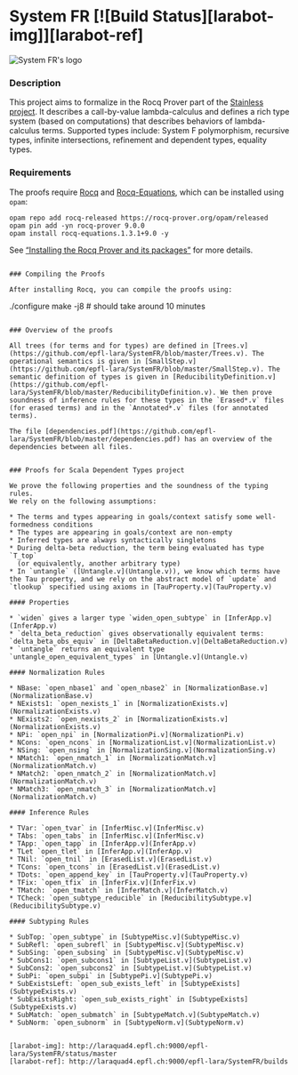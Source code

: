 # System FR [![Build Status][larabot-img]][larabot-ref]

![System FR's logo](logo/small.png?raw=true)

### Description

This project aims to formalize in the Rocq Prover part of the [Stainless project](https://github.com/epfl-lara/stainless). It describes a call-by-value lambda-calculus and defines a rich type system (based on computations) that describes behaviors of lambda-calculus terms. Supported types include: System F polymorphism, recursive types, infinite intersections, refinement and dependent types, equality types.

### Requirements

The proofs require [Rocq](https://rocq-prover.org) and [Rocq-Equations](https://github.com/mattam82/Coq-Equations), which can be installed using `opam`:

```
opam repo add rocq-released https://rocq-prover.org/opam/released
opam pin add -yn rocq-prover 9.0.0
opam install rocq-equations.1.3.1+9.0 -y
```

See [“Installing the Rocq Prover and its packages”](https://rocq-prover.org/docs/using-opam) for more details.

```

### Compiling the Proofs

After installing Rocq, you can compile the proofs using:

```
./configure
make -j8     # should take around 10 minutes
```

### Overview of the proofs

All trees (for terms and for types) are defined in [Trees.v](https://github.com/epfl-lara/SystemFR/blob/master/Trees.v). The operational semantics is given in [SmallStep.v](https://github.com/epfl-lara/SystemFR/blob/master/SmallStep.v). The semantic definition of types is given in [ReducibilityDefinition.v](https://github.com/epfl-lara/SystemFR/blob/master/ReducibilityDefinition.v). We then prove soundness of inference rules for these types in the `Erased*.v` files (for erased terms) and in the `Annotated*.v` files (for annotated terms).

The file [dependencies.pdf](https://github.com/epfl-lara/SystemFR/blob/master/dependencies.pdf) has an overview of the dependencies between all files.


### Proofs for Scala Dependent Types project

We prove the following properties and the soundness of the typing rules.
We rely on the following assumptions:

* The terms and types appearing in goals/context satisfy some well-formedness conditions
* The types are appearing in goals/context are non-empty
* Inferred types are always syntactically singletons
* During delta-beta reduction, the term being evaluated has type `T_top`
  (or equivalently, another arbitrary type)
* In `untangle` ([Untangle.v](Untangle.v)), we know which terms have the Tau property, and we rely on the abstract model of `update` and `tlookup` specified using axioms in [TauProperty.v](TauProperty.v)

#### Properties

* `widen` gives a larger type `widen_open_subtype` in [InferApp.v](InferApp.v)
* `delta_beta_reduction` gives observationally equivalent terms: `delta_beta_obs_equiv` in [DeltaBetaReduction.v](DeltaBetaReduction.v)
* `untangle` returns an equivalent type `untangle_open_equivalent_types` in [Untangle.v](Untangle.v)

#### Normalization Rules

* NBase: `open_nbase1` and `open_nbase2` in [NormalizationBase.v](NormalizationBase.v)
* NExists1: `open_nexists_1` in [NormalizationExists.v](NormalizationExists.v)
* NExists2: `open_nexists_2` in [NormalizationExists.v](NormalizationExists.v)
* NPi: `open_npi` in [NormalizationPi.v](NormalizationPi.v)
* NCons: `open_ncons` in [NormalizationList.v](NormalizationList.v)
* NSing: `open_nsing` in [NormalizationSing.v](NormalizationSing.v)
* NMatch1: `open_nmatch_1` in [NormalizationMatch.v](NormalizationMatch.v)
* NMatch2: `open_nmatch_2` in [NormalizationMatch.v](NormalizationMatch.v)
* NMatch3: `open_nmatch_3` in [NormalizationMatch.v](NormalizationMatch.v)

#### Inference Rules

* TVar: `open_tvar` in [InferMisc.v](InferMisc.v)
* TAbs: `open_tabs` in [InferMisc.v](InferMisc.v)
* TApp: `open_tapp` in [InferApp.v](InferApp.v)
* TLet `open_tlet` in [InferApp.v](InferApp.v)
* TNil: `open_tnil` in [ErasedList.v](ErasedList.v)
* TCons: `open_tcons` in [ErasedList.v](ErasedList.v)
* TDots: `open_append_key` in [TauProperty.v](TauProperty.v)
* TFix: `open_tfix` in [InferFix.v](InferFix.v)
* TMatch: `open_tmatch` in [InferMatch.v](InferMatch.v)
* TCheck: `open_subtype_reducible` in [ReducibilitySubtype.v](ReducibilitySubtype.v)

#### Subtyping Rules

* SubTop: `open_subtype` in [SubtypeMisc.v](SubtypeMisc.v)
* SubRefl: `open_subrefl` in [SubtypeMisc.v](SubtypeMisc.v)
* SubSing: `open_subsing` in [SubtypeMisc.v](SubtypeMisc.v)
* SubCons1: `open_subcons1` in [SubtypeList.v](SubtypeList.v)
* SubCons2: `open_subcons2` in [SubtypeList.v](SubtypeList.v)
* SubPi: `open_subpi` in [SubtypePi.v](SubtypePi.v)
* SubExistsLeft: `open_sub_exists_left` in [SubtypeExists](SubtypeExists.v)
* SubExistsRight: `open_sub_exists_right` in [SubtypeExists](SubtypeExists.v)
* SubMatch: `open_submatch` in [SubtypeMatch.v](SubtypeMatch.v)
* SubNorm: `open_subnorm` in [SubtypeNorm.v](SubtypeNorm.v)


[larabot-img]: http://laraquad4.epfl.ch:9000/epfl-lara/SystemFR/status/master
[larabot-ref]: http://laraquad4.epfl.ch:9000/epfl-lara/SystemFR/builds
